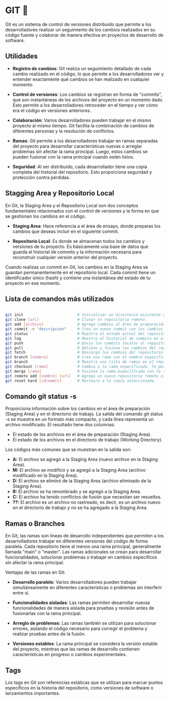 
# GIT  🌿 

Git es un sistema de control de versiones distribuido que permite a los desarrolladores realizar un seguimiento de los cambios realizados en su código fuente y colaborar de manera efectiva en proyectos de desarrollo de software.

## Utilidades

- **Registro de cambios**: Git realiza un seguimiento detallado de cada cambio realizado en el código, lo que permite a los desarrolladores ver y entender exactamente qué cambios se han realizado en cualquier momento.

- **Control de versiones**: Los cambios se registran en forma de "commits", que son instantáneas de los archivos del proyecto en un momento dado. Esto permite a los desarrolladores retroceder en el tiempo y ver cómo era el código en versiones anteriores.

- **Colaboración**: Varios desarrolladores pueden trabajar en el mismo proyecto al mismo tiempo. Git facilita la combinación de cambios de diferentes personas y la resolución de conflictos.

- **Ramas**: Git permite a los desarrolladores trabajar en ramas separadas del proyecto para desarrollar características nuevas o arreglar problemas sin afectar la rama principal. Luego, estos cambios se pueden fusionar con la rama principal cuando estén listos.

- **Seguridad**: Al ser distribuido, cada desarrollador tiene una copia completa del historial del repositorio. Esto proporciona seguridad y protección contra pérdidas.

## Stagging Area y Repositorio Local
En Git, la Staging Area y el Repositorio Local son dos conceptos fundamentales relacionados con el control de versiones y la forma en que se gestionan los cambios en el código.

- **Staging Area**: Hace referencia a el área de ensayo, donde preparas los cambios que deseas incluir en el siguiente commit.

- **Repositorio Local**: Es donde se almacenan todos los cambios y versiones de tu proyecto. Es básicamente una base de datos que guarda el historial de commits y la información necesaria para reconstruir cualquier versión anterior del proyecto.

Cuando realizas un commit en Git, los cambios en la Staging Area se guardan permanentemente en el repositorio local. Cada commit tiene un identificador único (hash) y contiene una instantánea del estado de tu proyecto en ese momento.

## Lista de comandos más utilizados

```bash

git init                        # Inicializar un directorio existente como uno de Git.
git clone [url]                 # Clonar un repositorio remoto.
git add [archivo]               # Agrega cambios al área de preparación.
git commit -m "descripcion"     # Crea un nuevo commit con los cambios del staging area.
git status                      # Muestra el estado actual del repositorio. 
git log                         # Muestra el historial de commits en el repositorio.
git push                        # Envía los commits locales al repositorio remoto. 
git pull                        # Obtiene y fusiona los cambios del repositorio remoto en local (equivalente a ejecutar git fetch seguido de git merge). 
git fetch                       # Descarga los cambios del repositorio remoto sin fusionarlos con tu rama local actual. 
git branch [nombre]             # Crea una rama con el nombre especificado.
git branch                      # Muestra una lista de ramas en el repositorio.
git checkout [rama]             # Cambia a la rama especificada. Te permite trabajar en una rama diferente.
git merge [rama]                # Fusiona la rama especificada con la rama actual.
git remote add [nombre] [url]   # Agrega un nuevo repositorio remoto con un nombre dado. 
git reset hard [idcommit]       # Restaura a la copia seleccionada.

```

## Comando git status -s
Proporciona información sobre los cambios en el área de preparación (Staging Area) y en el directorio de trabajo.
La salida del comando git status -s se muestra en un formato más compacto, y cada línea representa un archivo modificado. 
El resultado tiene dos columnas: 
- El estado de los archivos en el área de preparación (Staging Area).
- El estado de los archivos en el directorio de trabajo (Working Directory).

Los códigos más comunes que se muestran en la salida son:
- **A:** El archivo se agregó a la Staging Area (nuevo archivo en la Staging Area).
- **M:** El archivo se modificó y se agregó a la Staging Area (archivo modificado en la Staging Area).
- **D:** El archivo se eliminó de la Staging Area (archivo eliminado de la Staging Area).
- **R:** El archivo se ha renombrado y se agregó a la Staging Area.
- **C:** El archivo ha tenido conflictos de fusión que necesitan ser resueltos.
- **??:** El archivo es un archivo no rastreado, es decir, es un archivo nuevo en el directorio de trabajo y no se ha agregado a la Staging Area.

## Ramas o Branches
En Git, las ramas son líneas de desarrollo independientes que permiten a los desarrolladores trabajar en diferentes versiones del código de forma paralela. Cada repositorio tiene al menos una rama principal, generalmente llamada "main" o "master". Las ramas adicionales se crean para desarrollar funcionalidades, solucionar problemas o trabajar en cambios específicos sin afectar la rama principal.

Ventajas de las ramas en Git:

- **Desarrollo paralelo**: Varios desarrolladores pueden trabajar simultáneamente en diferentes características o problemas sin interferir entre sí.

- **Funcionalidades aisladas**: Las ramas permiten desarrollar nuevas funcionalidades de manera aislada para pruebas y revisión antes de fusionarlas con la rama principal.

- **Arreglo de problemas**: Las ramas también se utilizan para solucionar errores, aislando el código necesario para corregir el problema y realizar pruebas antes de la fusión.

- **Versiones estables**: La rama principal se considera la versión estable del proyecto, mientras que las ramas de desarrollo contienen características en progreso o cambios experimentales.

## Tags
Los tags en Git son referencias estáticas que se utilizan para marcar puntos específicos en la historia del repositorio, como versiones de software o lanzamientos importantes.
  
